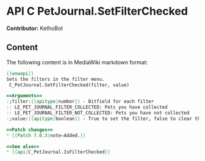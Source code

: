 # API C PetJournal.SetFilterChecked

**Contributor:** KethoBot

## Content

The following content is in MediaWiki markdown format:

```mediawiki
{{wowapi}}
Sets the filters in the filter menu.
 C_PetJournal.SetFilterChecked(filter, value)

==Arguments==
:;filter:{{apitype|number}} - Bitfield for each filter
:: LE_PET_JOURNAL_FILTER_COLLECTED: Pets you have collected
:: LE_PET_JOURNAL_FILTER_NOT_COLLECTED: Pets you have not collected
:;value:{{apitype|boolean}} - True to set the filter, false to clear the filter

==Patch changes==
* {{Patch 7.0.3|note=Added.}}

==See also==
* {{api|C_PetJournal.IsFilterChecked}}
```